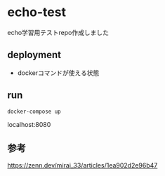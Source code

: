 # echo-test

echo学習用テストrepo作成しました

## deployment
- dockerコマンドが使える状態

## run

`docker-compose up`

localhost:8080

## 参考
https://zenn.dev/mirai_33/articles/1ea902d2e96b47
